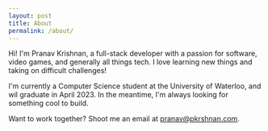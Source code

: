 ```yaml
---
layout: post
title: About
permalink: /about/
---
```


Hi! I'm Pranav Krishnan, a full-stack developer with a passion for software, video games, and generally all things tech. I love learning new things and taking on difficult challenges!

I'm currently a Computer Science student at the University of Waterloo, and wil graduate in April 2023. In the meantime, I'm always looking for something cool to build.

Want to work together? Shoot me an email at [pranav@pkrshnan.com](mailto:pranav@pkrshnan.com).